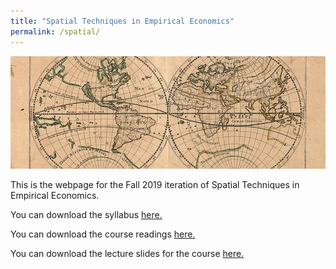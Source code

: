 ```yaml
---
title: "Spatial Techniques in Empirical Economics"
permalink: /spatial/
---
```

![Antiquemap_small](/assets/images/Antiquemap_small.jpg)

This is the webpage for the Fall 2019 iteration of Spatial Techniques in Empirical Economics.

You can download the syllabus [here.](https://www.dropbox.com/s/s2hdgkqjwjl13kf/Spatial%20Syllabus%20Fall19.pdf?dl=0)

You can download the course readings [here.](https://www.dropbox.com/sh/mb4luc2bdwdig0t/AAA-8CQUwWkzl0o05XHNm7eVa?dl=0)

You can download the lecture slides for the course [here.](https://www.dropbox.com/sh/x4ht85rj112l02f/AADo2iW2lRrPhWneeKjDMAt2a?dl=0)
